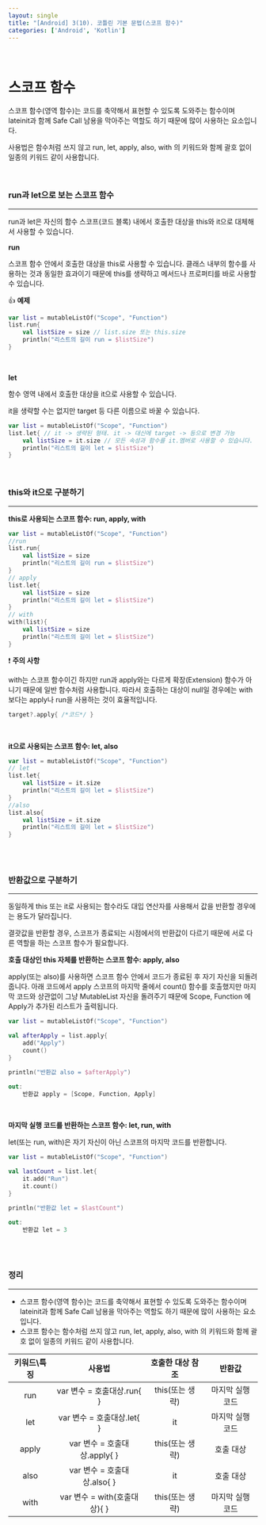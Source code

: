 ```yaml
---
layout: single
title: "[Android] 3(10). 코틀린 기본 문법(스코프 함수)"
categories: ['Android', 'Kotlin']
---
```




<br>

# 스코프 함수

스코프 함수(영역 함수)는 코드를 축약해서 표현할 수 있도록 도와주는 함수이며 lateinit과 함께 Safe Call 남용을 막아주는 역할도 하기 때문에 많이 사용하는 요소입니다. 

사용법은 함수처럼 쓰지 않고 run, let, apply, also, with 의 키워드와 함께 괄호 없이 일종의 키워드 같이 사용합니다. 

<br>

### run과 let으로 보는 스코프 함수

---

run과 let은 자신의 함수 스코프(코드 블록) 내에서 호출한 대상을 this와 it으로 대체해서 사용할 수 있습니다. 

**run**

스코프 함수 안에서 호출한 대상을 this로 사용할 수 있습니다. 클래스 내부의 함수를 사용하는 것과 동일한 효과이기 때문에 this를 생략하고 메서드나 프로퍼티를 바로 사용할 수 있습니다. 

👍 **예제**

```kotlin
var list = mutableListOf("Scope", "Function")
list.run{
    val listSize = size // list.size 또는 this.size
    println("리스트의 길이 run = $listSize")
}
```

<br>

**let**

함수 영역 내에서 호출한 대상을 it으로 사용할 수 있습니다. 

it을 생략할 수는 없지만 target 등 다른 이름으로 바꿀 수 있습니다. 

```kotlin
var list = mutableListOf("Scope", "Function")
list.let{ // it -> 생략된 형태. it -> 대신에 target -> 등으로 변경 가능
    val listSize = it.size // 모든 속성과 함수를 it.멤버로 사용할 수 있습니다. 
    println("리스트의 길이 let = $listSize")
}
```

<br>

### this와 it으로 구분하기

---

**this로 사용되는 스코프 함수: run, apply, with**

```kotlin
var list = mutableListOf("Scope", "Function")
//run
list.run{
    val listSize = size
    println("리스트의 길이 run = $listSize")
}
// apply
list.let{
    val listSize = size
    println("리스트의 길이 let = $listSize")
}
// with
with(list){
    val listSize = size
    println("리스트의 길이 let = $listSize")
}
```

❗ **주의 사항**

with는 스코프 함수이긴 하지만 run과 apply와는 다르게 확장(Extension) 함수가 아니기 때문에 일반 함수처럼 사용합니다. 따라서 호출하는 대상이 null일 경우에는 with보다는 apply나 run을 사용하는 것이 효율적입니다. 

```kotlin
target?.apply{ /*코드*/ }
```

<br>

**it으로 사용되는 스코프 함수: let, also**

```kotlin
var list = mutableListOf("Scope", "Function")
// let
list.let{ 
    val listSize = it.size
    println("리스트의 길이 let = $listSize")
}
//also
list.also{ 
    val listSize = it.size 
    println("리스트의 길이 let = $listSize")
}
```

<br>

<br>

### 반환값으로 구분하기

---

동일하게 this 또는 it로 사용되는 함수라도 대입 연산자를 사용해서 값을 반환할 경우에는 용도가 달라집니다. 

결괏값을 반환할 경우, 스코프가 종료되는 시점에서의 반환값이 다르기 때문에 서로 다른 역할을 하는 스코프 함수가 필요합니다. 

**호출 대상인 this 자체를 반환하는 스코프 함수: apply, also**

apply(또는 also)를 사용하면 스코프 함수 안에서 코드가 종료된 후 자기 자신을 되돌려줍니다. 아래 코드에서 apply 스코프의 마지막 줄에서 count() 함수를 호출했지만 마지막 코드와 상관없이 그냥 MutableList 자신을 돌려주기 때문에 Scope, Function 에 Apply가 추가된 리스트가 출력됩니다. 

```kotlin
var list = mutableListOf("Scope", "Function")

val afterApply = list.apply{
    add("Apply")
    count()
}

println("반환값 also = $afterApply")

out:
	반환값 apply = [Scope, Function, Apply]
```

<br>

**마지막 실행 코드를 반환하는 스코프 함수: let, run, with**

let(또는 run, with)은 자기 자신이 아닌 스코프의 마지막 코드를 반환합니다. 

```kotlin
var list = mutableListOf("Scope", "Function")

val lastCount = list.let{
    it.add("Run")
    it.count()
}

println("반환값 let = $lastCount")

out:
	반환값 let = 3
```

<br>

<br>

### 정리

---

* 스코프 함수(영역 함수)는 코드를 축약해서 표현할 수 있도록 도와주는 함수이며 lateinit과 함께 Safe Call 남용을 막아주는 역할도 하기 때문에 많이 사용하는 요소입니다. 
* 스코프 함수는 함수처럼 쓰지 않고 run, let, apply, also, with 의 키워드와 함께 괄호 없이 일종의 키워드 같이 사용합니다. 

| 키워드\특징 |            사용법            | 호출한 대상 참조 |      반환값      |
| :---------: | :--------------------------: | :--------------: | :--------------: |
|     run     |  var 변수 = 호출대상.run{ }  | this(또는 생략)  | 마지막 실행 코드 |
|     let     |  var 변수 = 호출대상.let{ }  |        it        | 마지막 실행 코드 |
|    apply    | var 변수 = 호출대상.apply{ } | this(또는 생략)  |    호출 대상     |
|    also     | var 변수 = 호출대상.also{ }  |        it        |    호출 대상     |
|    with     | var 변수 = with(호출대상){ } | this(또는 생략)  | 마지막 실행 코드 |







